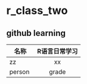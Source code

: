 # r_class_two
## github learning
| 名称      |R语言日常学习         | 
| -------------   |:-------------:   | 
| zz    | xx    | yy     |
| person     |grade    | score    |



